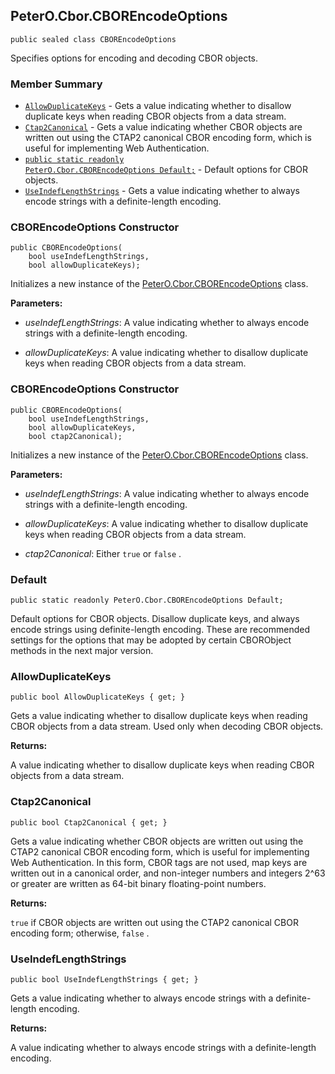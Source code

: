 ## PeterO.Cbor.CBOREncodeOptions

    public sealed class CBOREncodeOptions

Specifies options for encoding and decoding CBOR objects.

### Member Summary
* <code>[AllowDuplicateKeys](#AllowDuplicateKeys)</code> - Gets a value indicating whether to disallow duplicate keys when reading CBOR objects from a data stream.
* <code>[Ctap2Canonical](#Ctap2Canonical)</code> - Gets a value indicating whether CBOR objects are written out using the CTAP2 canonical CBOR encoding form, which is useful for implementing Web Authentication.
* <code>[public static readonly PeterO.Cbor.CBOREncodeOptions Default;](#Default)</code> - Default options for CBOR objects.
* <code>[UseIndefLengthStrings](#UseIndefLengthStrings)</code> - Gets a value indicating whether to always encode strings with a definite-length encoding.

<a id="Void_ctor_Boolean_Boolean"></a>
### CBOREncodeOptions Constructor

    public CBOREncodeOptions(
        bool useIndefLengthStrings,
        bool allowDuplicateKeys);

Initializes a new instance of the [PeterO.Cbor.CBOREncodeOptions](PeterO.Cbor.CBOREncodeOptions.md) class.

<b>Parameters:</b>

 * <i>useIndefLengthStrings</i>: A value indicating whether to always encode strings with a definite-length encoding.

 * <i>allowDuplicateKeys</i>: A value indicating whether to disallow duplicate keys when reading CBOR objects from a data stream.

<a id="Void_ctor_Boolean_Boolean_Boolean"></a>
### CBOREncodeOptions Constructor

    public CBOREncodeOptions(
        bool useIndefLengthStrings,
        bool allowDuplicateKeys,
        bool ctap2Canonical);

Initializes a new instance of the [PeterO.Cbor.CBOREncodeOptions](PeterO.Cbor.CBOREncodeOptions.md) class.

<b>Parameters:</b>

 * <i>useIndefLengthStrings</i>: A value indicating whether to always encode strings with a definite-length encoding.

 * <i>allowDuplicateKeys</i>: A value indicating whether to disallow duplicate keys when reading CBOR objects from a data stream.

 * <i>ctap2Canonical</i>: Either  `true`  or  `false` .

<a id="Default"></a>
### Default

    public static readonly PeterO.Cbor.CBOREncodeOptions Default;

Default options for CBOR objects. Disallow duplicate keys, and always encode strings using definite-length encoding. These are recommended settings for the options that may be adopted by certain CBORObject methods in the next major version.

<a id="AllowDuplicateKeys"></a>
### AllowDuplicateKeys

    public bool AllowDuplicateKeys { get; }

Gets a value indicating whether to disallow duplicate keys when reading CBOR objects from a data stream. Used only when decoding CBOR objects.

<b>Returns:</b>

A value indicating whether to disallow duplicate keys when reading CBOR objects from a data stream.

<a id="Ctap2Canonical"></a>
### Ctap2Canonical

    public bool Ctap2Canonical { get; }

Gets a value indicating whether CBOR objects are written out using the CTAP2 canonical CBOR encoding form, which is useful for implementing Web Authentication. In this form, CBOR tags are not used, map keys are written out in a canonical order, and non-integer numbers and integers 2^63 or greater are written as 64-bit binary floating-point numbers.

<b>Returns:</b>

 `true`  if CBOR objects are written out using the CTAP2 canonical CBOR encoding form; otherwise,  `false` .

<a id="UseIndefLengthStrings"></a>
### UseIndefLengthStrings

    public bool UseIndefLengthStrings { get; }

Gets a value indicating whether to always encode strings with a definite-length encoding.

<b>Returns:</b>

A value indicating whether to always encode strings with a definite-length encoding.
